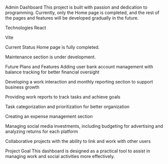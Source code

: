 Admin Dashboard
This project is built with passion and dedication to programming.
Currently, only the Home page is completed, and the rest of the pages and features will be developed gradually in the future.

Technologies
React

Vite

Current Status
Home page is fully completed.

Maintenance section is under development.

Future Plans and Features
Adding user bank account management with balance tracking for better financial oversight

Developing a work interaction and monthly reporting section to support business growth

Providing work reports to track tasks and achieve goals

Task categorization and prioritization for better organization

Creating an expense management section

Managing social media investments, including budgeting for advertising and analyzing returns for each platform

Collaborative projects with the ability to link and work with other users

Project Goal
This dashboard is designed as a practical tool to assist in managing work and social activities more effectively.

